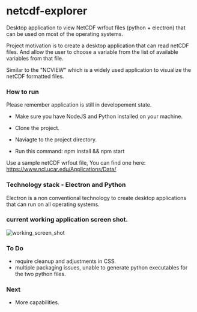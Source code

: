 # netcdf-explorer
Desktop application to view NetCDF wrfout files (python + electron) that can be used on most of the operating systems.

Project motivation is to create a desktop application that can read netCDF files. And allow the user to choose a variable from the list of available variables from that file. 

Similar to the "NCVIEW" which is a widely used application to visualize the netCDF formatted files.

### How to run

Please remember application is still in developement state.

* Make sure you have NodeJS and Python installed on your machine.

* Clone the project.

* Naviagte to the project directory.

* Run this command: npm install && npm start

Use a sample netCDF wrfout file, You can find one here: https://www.ncl.ucar.edu/Applications/Data/


### Technology stack - Electron and Python

Electron is a non conventional technology to create desktop applications that can run on all operating systems.

### current working application screen shot.

![working_screen_shot](https://user-images.githubusercontent.com/9789209/58766371-d55a0a00-854b-11e9-8a3c-575722a78028.png)


### To Do

* require cleanup and adjustments in CSS.
* multiple packaging issues, unable to generate python executables for the two python files.

### Next

* More capabilities.
